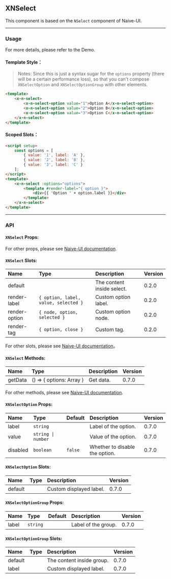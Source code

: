 ﻿## XNSelect

This component is based on the `NSelect` component of Naive-UI.

---

### Usage

For more details, please refer to the Demo.

#### Template Style：

> Notes: Since this is just a syntax sugar for the `options` property (there will be a certain performance loss), so that you can't compose `XNSelectOption` and `XNSelectOptionGroup` with other elements.

```html
<template>
    <x-n-select>
        <x-n-select-option value="1">Option A</x-n-select-option>
        <x-n-select-option value="2">Option B</x-n-select-option>
        <x-n-select-option value="3">Option C</x-n-select-option>
    </x-n-select>
</template>
```

#### Scoped Slots：

```html
<script setup>
    const options = [
        { value: '1', label: 'A' },
        { value: '2', label: 'B' },
        { value: '3', label: 'C' }
    ];
</script>
<template>
    <x-n-select :options="options">
        <template #render-label="{ option }">
            <div>{{ 'Option ' + option.label }}</div>
        </template>
    </x-n-select>
</template>
```

---

### API

#### `XNSelect` Props:

For other props, please see [Naive-UI documentation](https://www.naiveui.com/en-US/os-theme/components/select#Select-Props).

#### `XNSelect` Slots:

| Name          | Type                                 | Description                | Version |
| :------------ | :----------------------------------- | :------------------------- | :------ |
| default       |                                      | The content inside select. | 0.2.0   |
| render-label  | `{ option, label, value, selected }` | Custom option label.       | 0.2.0   |
| render-option | `{ node, option, selected }`         | Custom option node.        | 0.2.0   |
| render-tag    | `{ option, close }`                  | Custom tag.                | 0.2.0   |

For other slots, please see [Naive-UI documentation](https://www.naiveui.com/en-US/os-theme/components/select#Select-Slots)。

#### `XNSelect` Methods:

| Name    | Type                                   | Description | Version |
| :------ | :------------------------------------- | :---------- | :------ |
| getData | () => { options: Array<SelectOption> } | Get data.   | 0.7.0   |

For other methods, please see [Naive-UI documentation](https://www.naiveui.com/en-US/os-theme/components/select#Select-Methods).

#### `XNSelectOption` Props:

| Name     | Type               | Default | Description                    | Version |
| :------- | :----------------- | :------ | :----------------------------- | :------ |
| label    | `string`           |         | Label of the option.           | 0.7.0   |
| value    | `string \| number` |         | Value of the option.           | 0.7.0   |
| disabled | `boolean`          | `false` | Whether to disable the option. | 0.7.0   |

#### `XNSelectOption` Slots:

| Name    | Type | Description             | Version |
| :------ | :--- | :---------------------- | :------ |
| default |      | Custom displayed label. | 0.7.0   |

#### `XNSelectOptionGroup` Props:

| Name  | Type     | Default | Description         | Version |
| :---- | :------- | :------ | :------------------ | :------ |
| label | `string` |         | Label of the group. | 0.7.0   |

#### `XNSelectOptionGroup` Slots:

| Name    | Type | Description               | Version |
| :------ | :--- | :------------------------ | :------ |
| default |      | The content inside group. | 0.7.0   |
| label   |      | Custom displayed label.   | 0.7.0   |
